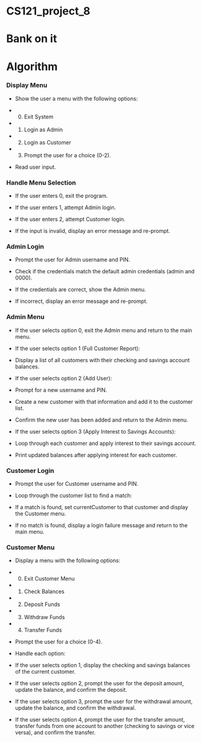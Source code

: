 # CS121_project_8

# Bank on it

# Algorithm 

### Display Menu

- Show the user a menu with the following options:

- 0) Exit System

-  1) Login as Admin

-  2) Login as Customer

-  3) Prompt the user for a choice (0-2).

- Read user input.

### Handle Menu Selection
- If the user enters 0, exit the program.

- If the user enters 1, attempt Admin login.

- If the user enters 2, attempt Customer login.

- If the input is invalid, display an error message and re-prompt.

### Admin Login
- Prompt the user for Admin username and PIN.

- Check if the credentials match the default admin credentials (admin and 0000).

- If the credentials are correct, show the Admin menu.

- If incorrect, display an error message and re-prompt.

### Admin Menu
- If the user selects option 0, exit the Admin menu and return to the main menu.

- If the user selects option 1 (Full Customer Report):

- Display a list of all customers with their checking and savings account balances.

- If the user selects option 2 (Add User):

- Prompt for a new username and PIN.

- Create a new customer with that information and add it to the customer list.

- Confirm the new user has been added and return to the Admin menu.

- If the user selects option 3 (Apply Interest to Savings Accounts):

- Loop through each customer and apply interest to their savings account.

- Print updated balances after applying interest for each customer.

### Customer Login
- Prompt the user for Customer username and PIN.

- Loop through the customer list to find a match:

- If a match is found, set currentCustomer to that customer and display the Customer menu.

- If no match is found, display a login failure message and return to the main menu.

### Customer Menu
- Display a menu with the following options:

- 0) Exit Customer Menu

- 1) Check Balances

- 2) Deposit Funds

- 3) Withdraw Funds

- 4) Transfer Funds

- Prompt the user for a choice (0-4).

- Handle each option:

- If the user selects option 1, display the checking and savings balances of the current customer.

- If the user selects option 2, prompt the user for the deposit amount, update the balance, and confirm the deposit.

- If the user selects option 3, prompt the user for the withdrawal amount, update the balance, and confirm the withdrawal.

- If the user selects option 4, prompt the user for the transfer amount, transfer funds from one account to another (checking to savings or vice versa), and confirm the transfer.
